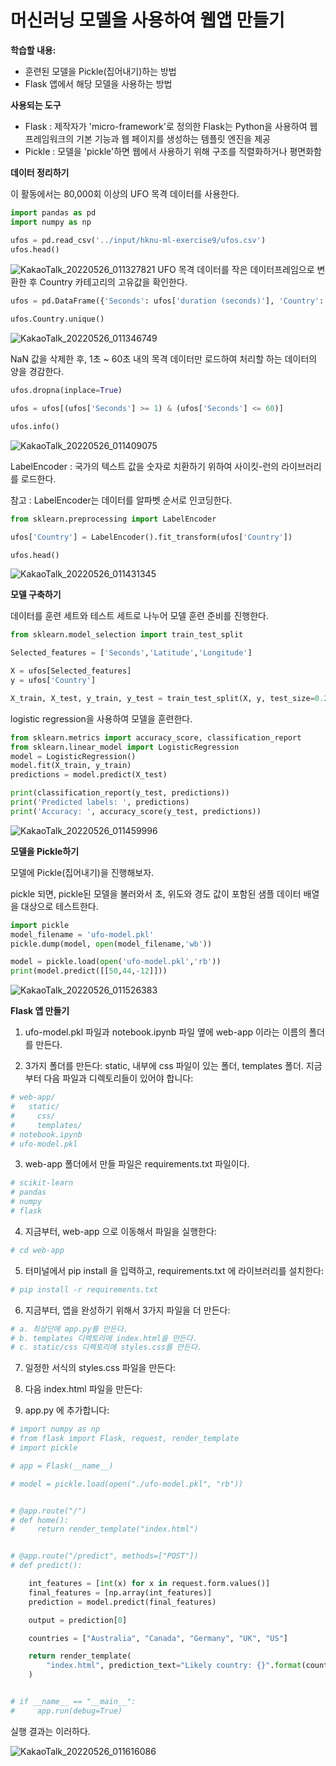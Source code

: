 # **머신러닝 모델을 사용하여 웹앱 만들기**

**학습할 내용:**
* 훈련된 모델을 Pickle(집어내기)하는 방법
* Flask 앱에서 해당 모델을 사용하는 방법

**사용되는 도구**
* Flask : 제작자가 'micro-framework'로 정의한 Flask는 Python을 사용하여 웹 프레임워크의 기본 기능과 웹 페이지를 생성하는 템플릿 엔진을 제공
* Pickle : 모델을 'pickle'하면 웹에서 사용하기 위해 구조를 직렬화하거나 평면화함

**데이터 정리하기**

이 활동에서는 80,000회 이상의 UFO 목격 데이터를 사용한다.


```python
import pandas as pd
import numpy as np

ufos = pd.read_csv('../input/hknu-ml-exercise9/ufos.csv')
ufos.head()
```

![KakaoTalk_20220526_011327821](https://user-images.githubusercontent.com/79626396/170310816-9affbf4e-a7a5-462e-93cc-04cec6e58426.png)
UFO 목격 데이터를 작은 데이터프레임으로 변환한 후 Country 카테고리의 고유값을 확인한다.

```python
ufos = pd.DataFrame({'Seconds': ufos['duration (seconds)'], 'Country': ufos['country'],'Latitude': ufos['latitude'],'Longitude': ufos['longitude']})

ufos.Country.unique()
```

![KakaoTalk_20220526_011346749](https://user-images.githubusercontent.com/79626396/170310851-c38e65d8-e02d-40ea-a1ec-aa41d2c348e7.png)

NaN 값을 삭제한 후, 1초 ~ 60초 내의 목격 데이터만 로드하여 처리할 하는 데이터의 양을 경감한다.


```python
ufos.dropna(inplace=True)

ufos = ufos[(ufos['Seconds'] >= 1) & (ufos['Seconds'] <= 60)]

ufos.info()
```

![KakaoTalk_20220526_011409075](https://user-images.githubusercontent.com/79626396/170310871-57b9bbae-90f2-45f6-98df-b47ac127b161.png)

LabelEncoder : 국가의 텍스트 값을 숫자로 치환하기 위하여 사이킷-런의 라이브러리를 로드한다.

참고 : LabelEncoder는 데이터를 알파벳 순서로 인코딩한다.


```python
from sklearn.preprocessing import LabelEncoder

ufos['Country'] = LabelEncoder().fit_transform(ufos['Country'])

ufos.head()
```

![KakaoTalk_20220526_011431345](https://user-images.githubusercontent.com/79626396/170310887-be5421c1-dc49-4935-af1c-37c3fc19b87c.png)

**모델 구축하기**

데이터를 훈련 세트와 테스트 세트로 나누어 모델 훈련 준비를 진행한다.


```python
from sklearn.model_selection import train_test_split

Selected_features = ['Seconds','Latitude','Longitude']

X = ufos[Selected_features]
y = ufos['Country']

X_train, X_test, y_train, y_test = train_test_split(X, y, test_size=0.2, random_state=0)
```

logistic regression을 사용하여 모델을 훈련한다.


```python
from sklearn.metrics import accuracy_score, classification_report
from sklearn.linear_model import LogisticRegression
model = LogisticRegression()
model.fit(X_train, y_train)
predictions = model.predict(X_test)

print(classification_report(y_test, predictions))
print('Predicted labels: ', predictions)
print('Accuracy: ', accuracy_score(y_test, predictions))
```

![KakaoTalk_20220526_011459996](https://user-images.githubusercontent.com/79626396/170310922-930ce27a-a259-4db5-821d-d0c9cdb47e34.png)

**모델을 Pickle하기**

모델에 Pickle(집어내기)을 진행해보자.

pickle 되면, pickle된 모델을 불러와서 초, 위도와 경도 값이 포함된 샘플 데이터 배열을 대상으로 테스트한다.


```python
import pickle
model_filename = 'ufo-model.pkl'
pickle.dump(model, open(model_filename,'wb'))

model = pickle.load(open('ufo-model.pkl','rb'))
print(model.predict([[50,44,-12]]))
```

![KakaoTalk_20220526_011526383](https://user-images.githubusercontent.com/79626396/170310938-b961cc2f-de41-4598-acfd-1e88762b787f.png)

**Flask 앱 만들기**

1. ufo-model.pkl 파일과 notebook.ipynb 파일 옆에 web-app 이라는 이름의 폴더를 만든다.

2. 3가지 폴더를 만든다: static, 내부에 css 파일이 있는 폴더, templates 폴더. 지금부터 다음 파일과 디렉토리들이 있어야 합니다:


```python
# web-app/
#   static/
#     css/
#     templates/
# notebook.ipynb
# ufo-model.pkl
```

3. web-app 폴더에서 만들 파일은 requirements.txt 파일이다.


```python
# scikit-learn
# pandas
# numpy
# flask
```

4. 지금부터, web-app 으로 이동해서 파일을 실행한다:


```python
# cd web-app
```

5. 터미널에서 pip install 을 입력하고, requirements.txt 에 라이브러리를 설치한다:


```python
# pip install -r requirements.txt
```

6. 지금부터, 앱을 완성하기 위해서 3가지 파일을 더 만든다:


```python
# a. 최상단에 app.py를 만든다.
# b. templates 디렉토리에 index.html을 만든다.
# c. static/css 디렉토리에 styles.css를 만든다.
```

7. 일정한 서식의 styles.css 파일을 만든다:

8. 다음 index.html 파일을 만든다:

9. app.py 에 추가합니다:


```python
# import numpy as np
# from flask import Flask, request, render_template
# import pickle

# app = Flask(__name__)

# model = pickle.load(open("./ufo-model.pkl", "rb"))


# @app.route("/")
# def home():
#     return render_template("index.html")


# @app.route("/predict", methods=["POST"])
# def predict():

    int_features = [int(x) for x in request.form.values()]
    final_features = [np.array(int_features)]
    prediction = model.predict(final_features)

    output = prediction[0]

    countries = ["Australia", "Canada", "Germany", "UK", "US"]

    return render_template(
        "index.html", prediction_text="Likely country: {}".format(countries[output])
    )


# if __name__ == "__main__":
#     app.run(debug=True)
```

실행 결과는 이러하다.

![KakaoTalk_20220526_011616086](https://user-images.githubusercontent.com/79626396/170310962-86092d46-c45b-41be-9616-9ad7e3499460.png)


